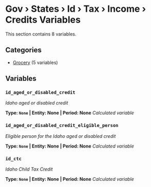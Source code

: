 # Gov › States › Id › Tax › Income › Credits Variables

This section contains 8 variables.

## Categories

- [Grocery](grocery/index.md) (5 variables)

## Variables

### `id_aged_or_disabled_credit`
*Idaho aged or disabled credit*

**Type: `None` | Entity: None | Period: None**
*Calculated variable*

### `id_aged_or_disabled_credit_eligible_person`
*Eligible person for the Idaho aged or disabled credit*

**Type: `None` | Entity: None | Period: None**
*Calculated variable*

### `id_ctc`
*Idaho Child Tax Credit*

**Type: `None` | Entity: None | Period: None**
*Calculated variable*
